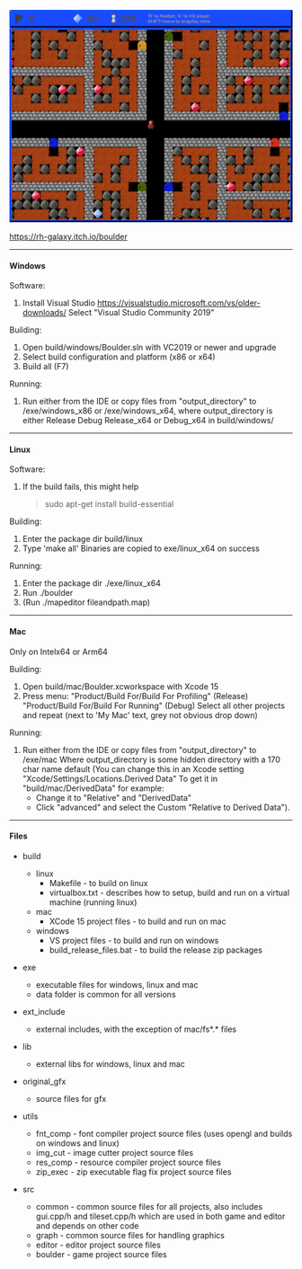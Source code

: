 ![Screenshot](/boulder_screen3.jpg?raw=true "Title")

https://rh-galaxy.itch.io/boulder

---
#### Windows

Software:
1. Install Visual Studio
   https://visualstudio.microsoft.com/vs/older-downloads/
   Select "Visual Studio Community 2019"

Building:
1. Open
   build/windows/Boulder.sln with VC2019 or
   newer and upgrade
2. Select build configuration and platform (x86 or x64)
3. Build all (F7)

Running:
1. Run either from the IDE or copy files from "output_directory" to
    /exe/windows_x86 or /exe/windows_x64, where output_directory is
    either Release Debug Release_x64 or Debug_x64 in build/windows/



---
#### Linux

Software:
1. If the build fails, this might help
   > sudo apt-get install build-essential

Building:
1. Enter the package dir build/linux
2. Type 'make all'
   Binaries are copied to exe/linux_x64 on success

Running:
1. Enter the package dir ./exe/linux_x64
2. Run ./boulder
3. (Run ./mapeditor fileandpath.map)



---
#### Mac

Only on Intelx64 or Arm64

Building:
1. Open build/mac/Boulder.xcworkspace with Xcode 15
2. Press menu: "Product/Build For/Build For Profiling" (Release)
               "Product/Build For/Build For Running" (Debug)
   Select all other projects and repeat (next to 'My Mac' text, grey not obvious
   drop down)

Running:
1. Run either from the IDE or copy files from "output_directory" to /exe/mac
   Where output_directory is some hidden directory with a 170 char name default
    (You can change this in an Xcode setting "Xcode/Settings/Locations.Derived Data"
    To get it in "build/mac/DerivedData" for example:
    - Change it to "Relative" and "DerivedData"
    - Click "advanced" and select the Custom "Relative to Derived Data").



---
#### Files

* build
    - linux
        - Makefile - to build on linux
        - virtualbox.txt - describes how to setup, build and run on a virtual machine (running linux)
    - mac
        - XCode 15 project files - to build and run on mac
    - windows       
        - VS project files - to build and run on windows
        - build_release_files.bat - to build the release zip packages

* exe
    - executable files for windows, linux and mac
    - data folder is common for all versions

* ext_include
    - external includes, with the exception of mac/fs*.* files

* lib
    - external libs for windows, linux and mac

* original_gfx
    - source files for gfx

* utils
    - fnt_comp - font compiler project source files (uses opengl and builds on windows and linux)
    - img_cut - image cutter project source files
    - res_comp - resource compiler project source files
    - zip_exec - zip executable flag fix project source files

* src
    - common - common source files for all projects, also includes gui.cpp/h and tileset.cpp/h which are used in both game and editor and depends on other code
    - graph - common source files for handling graphics
    - editor - editor project source files
    - boulder - game project source files

